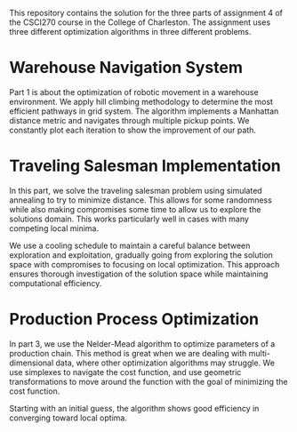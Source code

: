 This repository contains the solution for the three parts of assignment 4 of the CSCI270 course in the College of Charleston. The assignment uses three different optimization algorithms in three different problems.

# Warehouse Navigation System

Part 1 is about the optimization of robotic movement in a warehouse environment. We apply hill climbing methodology to determine the most efficient pathways in grid system. The algorithm implements a Manhattan distance metric and navigates through multiple pickup points. We constantly plot each iteration to show the improvement of our path.

# Traveling Salesman Implementation

In this part, we solve the traveling salesman problem using simulated annealing to try to minimize distance. This allows for some randomness while also making compromises some time to allow us to explore the solutions domain. This works particularly well in cases with many competing local minima.

We use a cooling schedule to maintain a careful balance between exploration and exploitation, gradually going from exploring the solution space with compromises to focusing on local optimization. This approach ensures thorough investigation of the solution space while maintaining computational efficiency.

# Production Process Optimization

In part 3, we use the Nelder-Mead algorithm to optimize parameters of a production chain. This method is great when we are dealing with multi-dimensional data, where other optimization algorithms may struggle. We use simplexes to navigate the cost function, and use geometric transformations to move around the function with the goal of minimizing the cost function.

Starting with an initial guess, the algorithm shows good efficiency in converging toward local optima.
